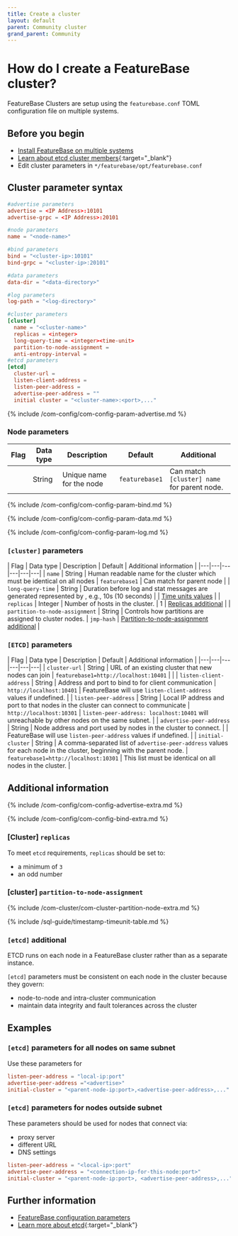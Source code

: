 ```yaml
---
title: Create a cluster
layout: default
parent: Community cluster
grand_parent: Community
---
```


# How do I create a FeatureBase cluster?

FeatureBase Clusters are setup using the `featurebase.conf` TOML configuration file on multiple systems.

## Before you begin

* [Install FeatureBase on multiple systems](/docs/community/com-home)
* [Learn about etcd cluster members](https://etcd.io/docs/v3.3/faq/#why-an-odd-number-of-cluster-members){:target="_blank"}
* Edit cluster parameters in `*/featurebase/opt/featurebase.conf`

## Cluster parameter syntax

```toml
#advertise parameters
advertise = <IP Address>:10101
advertise-grpc = <IP Address>:20101

#node parameters
name = "<node-name>"

#bind parameters
bind = "<cluster-ip>:10101"
bind-grpc = "<cluster-ip>:20101"

#data parameters
data-dir = "<data-directory>"

#log parameters
log-path = "<log-directory>"

#cluster parameters
[cluster]
  name = "<cluster-name>"
  replicas = <integer>
  long-query-time = <integer><time-unit>
  partition-to-node-assignment =
  anti-entropy-interval =
#etcd parameters
[etcd]
  cluster-url =
  listen-client-address =
  listen-peer-address =
  advertise-peer-address = ""
  initial cluster = "<cluster-name>:<port>,..."
```

{% include /com-config/com-config-param-advertise.md %}

### Node parameters

| Flag | Data type | Description | Default | Additional |
|---|---|---|---|---|
| <node-name> | String | Unique name for the node | `featurebase1` | Can match `[cluster] name` for parent node. |

{% include /com-config/com-config-param-bind.md %}

{% include /com-config/com-config-param-data.md %}

{% include /com-config/com-config-param-log.md %}

### `[cluster]` parameters

| Flag | Data type | Description | Default | Additional information |
|---|---|---|---|---|---|
| `name` | String | Human readable name for the cluster which must be identical on all nodes | `featurebase1` | Can match <node-name> for parent node |
| `long-query-time` | String | Duration before log and stat messages are generated represented by <integer-value><time-unit>, e.g., 10s (10 seconds) |  | [Time units values](#timeunit-values) |
| `replicas` | Integer | Number of hosts in the cluster. | 1 | [Replicas additional](#cluster-replicas) |
| `partition-to-node-assignment` | String | Controls how partitions are assigned to cluster nodes. | `jmp-hash` | [Partition-to-node-assignment additional](#cluster-partition-to-node-assignment) |

### `[ETCD]` parameters

| Flag | Data type | Description | Default | Additional information |
|---|---|---|---|---|---|
| `cluster-url` | String | URL of an existing cluster that new nodes can join | `featurebase1=http://localhost:10401` |  |
| `listen-client-address` | String | Address and port to bind to for client communication | `http://localhost:10401` | FeatureBase will use `listen-client-address` values if undefined. |
| `listen-peer-address` | String | Local IP address and port to that nodes in the cluster can connect to communicate | `http://localhost:10301` | `listen-peer-address: localhost:10401` will unreachable by other nodes on the same subnet. |
| `advertise-peer-address` | String | Node address and port used by nodes in the cluster to connect. |  | FeatureBase will use `listen-peer-address` values if undefined. |
| `initial-cluster` | String | A comma-separated list of `advertise-peer-address` values for each node in the cluster, beginning with the parent node. | `featurebase1=http://localhost:10301` | This list must be identical on all nodes in the cluster. |

## Additional information

{% include /com-config/com-config-advertise-extra.md %}

{% include /com-config/com-config-bind-extra.md %}

### [Cluster] `replicas`

To meet `etcd` requirements, `replicas` should be set to:
* a minimum of `3`
* an odd number

### [cluster] `partition-to-node-assignment`

{% include /com-cluster/com-cluster-partition-node-extra.md %}

{% include /sql-guide/timestamp-timeunit-table.md %}

### `[etcd]` additional

ETCD runs on each node in a FeatureBase cluster rather than as a separate instance.

`[etcd]` parameters must be consistent on each node in the cluster because they govern:
* node-to-node and intra-cluster communication
* maintain data integrity and fault tolerances across the cluster

## Examples

### `[etcd]` parameters for all nodes on same subnet

Use these parameters for

```toml
listen-peer-address = "local-ip:port"
advertise-peer-address ="<advertise>"
initial-cluster = "<parent-node-ip:port>,<advertise-peer-address>,..."
```

### `[etcd]` parameters for nodes outside subnet

These parameters should be used for nodes that connect via:
* proxy server
* different URL
* DNS settings

``` toml
listen-peer-address = "<local-ip>:port"
advertise-peer-address = "<connection-ip-for-this-node:port>"
initial-cluster = "<parent-node-ip:port>, <advertise-peer-address>,..."
```

## Further information

* [FeatureBase configuration parameters](/docs/community/com-config/com-config-flags)
* [Learn more about etcd](https://etcd.io/docs/v3.5/faq/){:target="_blank"}

